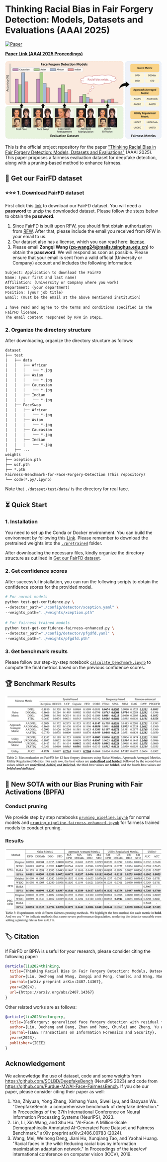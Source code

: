 # Thinking Racial Bias in Fair Forgery Detection: Models, Datasets and Evaluations (AAAI 2025)

[![Paper](https://img.shields.io/badge/arXiv-2407.14367-blue)](https://arxiv.org/abs/2407.14367)

[**Paper Link (AAAI 2025 Proceedings)**](https://ojs.aaai.org/index.php/AAAI/article/view/32572)

![Main](fig/main.jpg)


This is the official project repository for the paper ["Thinking Racial Bias in Fair Forgery Detection: Models, Datasets and Evaluations"](https://arxiv.org/abs/2407.14367) (AAAI 2025). This paper proposes a fairness evaluation dataset for deepfake detection, along with a pruning-based method to enhance fairness.


## 🎁 Get our FairFD dataset

### ⭐⭐⭐ 1. Download FairFD dataset

First click this [link](https://mailstsinghuaeducn-my.sharepoint.com/:f:/g/personal/zq-wang24_mails_tsinghua_edu_cn/Ek17ILchHktAn_7qTwT13s4B7Ku6hI3JHRnqM2j0TweQpw?e=GNBK8j) to download our FairFD dataset. You will need a **password** to unzip the downloaded dataset. Please follow the steps below to obtain the **password**.

1. Since FairFD is built upon RFW, you should first obtain authorization from [RFW](http://whdeng.cn/RFW/testing.html). After that, please include the email you received from RFW in your email to us.
2. Our dataset also has a license, which you can read here: [license](./license.md).
3. Please email **Zongqi Wang (zq-wang24@mails.tsinghua.edu.cn)** to obtain the **password**. We will respond as soon as possible. Please ensure that your email is sent from a valid official (University or Company) account and includes the following information: 

```
Subject: Application to download the FairFD
Name: (your first and last name)
Affiliation: (University or Company where you work)
Department: (your department)
Position: (your job title)
Email: (must be the email at the above mentioned institution)

I have read and agree to the terms and conditions specified in the FairFD license.
The email content responsed by RFW in step1. 
```


### 2. Organize the directory structure

After downloading, organize the directory structure as follows:

```
dataset
├── test
|   ├── data
|   │   ├── African
|   │   │   └── *.jpg
|   │   ├── Asian
|   │   │   └── *.jpg
|   │   ├── Caucasian
|   │   │   └── *.jpg
|   │   ├── Indian
|   │   │   └── *.jpg
|   ├── FaceSwap
|   │   ├── African
|   │   │   └── *.jpg
|   │   ├── Asian
|   │   │   └── *.jpg
|   │   ├── Caucasian
|   │   │   └── *.jpg
|   │   ├── Indian
|   │   │   └── *.jpg
|   ├── ...
weights
├── xception.pth
├── ucf.pth
├── *.pth
Fairness-Benchmark-for-Face-Forgery-Detection (This repository)
└── code(*.py/.ipynb)
```

Note that `./dataset/test/data/` is the directory for real face.

## ⏳ Quick Start

### 1. Installation

You need to set up the Conda or Docker environment. You can build the environment by following this [Link](https://github.com/SCLBD/DeepfakeBench?tab=readme-ov-file#-quick-start). Please remember to download the pretrained weights into the [`./pretrained`](./pretrained) folder.

After downloading the necessary files, kindly organize the directory structure as outlined in [Get our FairFD dataset](#-get-our-fairfd-dataset).

### 2. Get confidence scores

After successful installation, you can run the following scripts to obtain the confidence scores for the provided model. 

```bash
# For normal models
python test-get-confidence.py \
--detector_path="./config/detector/xception.yaml" \
--weights_path="../weights/xception.pth"

# For fairness trained models
python test-get-confidence-fairness-enhanced.py \
--detector_path="./config/detector/pfgdfd.yaml" \
--weights_path="../weights/pfgdfd.pth"
```

### 3. Get benchmark results

Please follow our step-by-step notebook [`calculate_benchmark.ipynb`](calculate_benchmark.ipynb) to compute the final metrics based on the previous confidence scores.

## 🏆 Benchmark Results

![BenchmarkResults](fig/benchmark_results.jpg)

## 🎯 New SOTA with our Bias Pruning with Fair Activations (BPFA)

### Conduct pruning
We provide step by step notebooks [`pruning_pipeline.ipynb`](pruning_pipeline.ipynb) for normal models and [`pruning_pipeline-fairness-enhanced.ipynb`](pruning_pipeline-fairness-enhanced.ipynb) for fairness trained models to conduct pruning. 

### Results

![BPFA](fig/BPFA.jpg)


## 🏷️ Citation

If FairFD or BPFA is useful for your research, please consider citing the following paper: 

```bibtex
@article{liu2024thinking,
  title={Thinking Racial Bias in Fair Forgery Detection: Models, Datasets and Evaluations},
  author={Liu, Decheng and Wang, Zongqi and Peng, Chunlei and Wang, Nannan and Hu, Ruimin and Gao, Xinbo},
  journal={arXiv preprint arXiv:2407.14367},
  year={2024},
  url={https://arxiv.org/abs/2407.14367}
}
```
Other related works are as follows:
```bibtex
@article{liu2023fedforgery,
  title={FedForgery: generalized face forgery detection with residual federated learning},
  author={Liu, Decheng and Dang, Zhan and Peng, Chunlei and Zheng, Yu and Li, Shuang and Wang, Nannan and Gao, Xinbo},
  journal={IEEE Transactions on Information Forensics and Security},
  year={2023},
  publisher={IEEE}
}
```


## Acknowledgement

We acknowledge the use of dataset, code and some weights from https://github.com/SCLBD/DeepfakeBench (NeruIPS 2023) and code from https://github.com/Purdue-M2/AI-Face-FairnessBench. If you cite our paper, please consider citing their paper as well:

1. Yan, Zhiyuan, Yong Zhang, Xinhang Yuan, Siwei Lyu, and Baoyuan Wu. "DeepfakeBench: a comprehensive benchmark of deepfake detection." In Proceedings of the 37th International Conference on Neural Information Processing Systems (NeurIPS), 2023.
2. Lin, Li, Xin Wang, and Shu Hu. "AI-Face: A Million-Scale Demographically Annotated AI-Generated Face Dataset and Fairness Benchmark." arXiv preprint arXiv:2406.00783 (2024).
3. Wang, Mei, Weihong Deng, Jiani Hu, Xunqiang Tao, and Yaohai Huang. "Racial faces in the wild: Reducing racial bias by information maximization adaptation network." In Proceedings of the ieee/cvf international conference on computer vision (ICCV), 2019.


